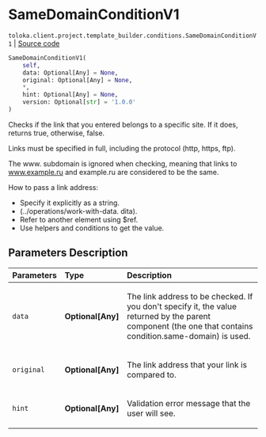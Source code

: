 # SameDomainConditionV1
`toloka.client.project.template_builder.conditions.SameDomainConditionV1` | [Source code](https://github.com/Toloka/toloka-kit/blob/v0.1.26/src/client/project/template_builder/conditions.py#L239)

```python
SameDomainConditionV1(
    self,
    data: Optional[Any] = None,
    original: Optional[Any] = None,
    *,
    hint: Optional[Any] = None,
    version: Optional[str] = '1.0.0'
)
```

Checks if the link that you entered belongs to a specific site. If it does, returns true, otherwise, false.


Links must be specified in full, including the protocol (http, https, ftp).

The www. subdomain is ignored when checking, meaning that links to www.example.ru and example.ru are considered
to be the same.

How to pass a link address:

* Specify it explicitly as a string.
* (../operations/work-with-data. dita).
* Refer to another element using $ref.
* Use helpers and conditions to get the value.

## Parameters Description

| Parameters | Type | Description |
| :----------| :----| :-----------|
`data`|**Optional\[Any\]**|<p>The link address to be checked. If you don&#x27;t specify it, the value returned by the parent component (the one that contains condition.same-domain) is used.</p>
`original`|**Optional\[Any\]**|<p>The link address that your link is compared to.</p>
`hint`|**Optional\[Any\]**|<p>Validation error message that the user will see.</p>
